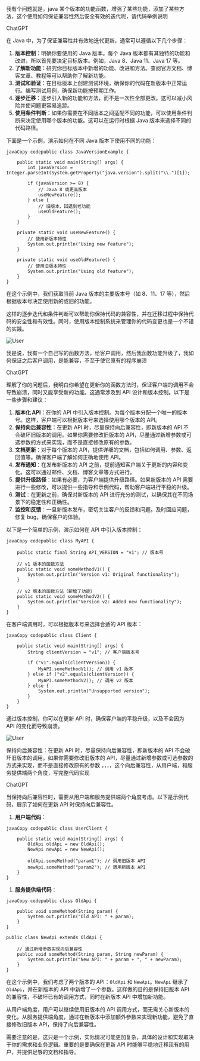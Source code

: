 我有个问题就是，java 某个版本的功能函数，增强了某些功能，添加了某些方法，这个使用如何保证兼容性然后安全有效的迭代呢，请代码举例说明



ChatGPT



在 Java 中，为了保证兼容性并有效地迭代更新，通常可以遵循以下几个步骤：

1. **版本控制**：明确你要使用的 Java 版本。每个 Java 版本都有其独特的功能和改进，所以首先要决定目标版本。例如，Java 8、Java 11、Java 17 等。
2. **了解新功能**：研究你目标版本中新增的功能、改进和方法。查阅官方文档、博客文章、教程等可以帮助你了解新功能。
3. **测试和验证**：在目标版本上创建测试环境，确保你的代码在新版本中正常运行。编写测试用例，确保新功能按预期工作。
4. **逐步迁移**：逐步引入新的功能和方法，而不是一次性全部更改。这可以减小风险并使问题更容易追踪。
5. **使用条件判断**：如果你需要在不同版本之间适配不同的功能，可以使用条件判断来决定使用哪个版本的功能。这可以在运行时根据 Java 版本来选择不同的代码路径。

下面是一个示例，演示如何在不同 Java 版本下使用不同的功能：

```
javaCopy codepublic class JavaVersionExample {

    public static void main(String[] args) {
        int javaVersion = Integer.parseInt(System.getProperty("java.version").split("\\.")[1]);

        if (javaVersion >= 8) {
            // Java 8 或更高版本
            useNewFeature();
        } else {
            // 旧版本，回退到老功能
            useOldFeature();
        }
    }

    private static void useNewFeature() {
        // 使用新版本特性
        System.out.println("Using new feature");
    }

    private static void useOldFeature() {
        // 使用旧版本特性
        System.out.println("Using old feature");
    }
}
```

在这个示例中，我们获取当前 Java 版本的主要版本号（如 8、11、17 等），然后根据版本号决定使用新的或旧的功能。

这样的逐步迭代和条件判断可以帮助你保持代码的兼容性，并在迁移过程中保持代码的安全性和有效性。同时，使用版本控制系统来管理你的代码变更也是一个不错的实践。





![User](https://chat.openai.com/_next/image?url=https%3A%2F%2Fs.gravatar.com%2Favatar%2Fcee8458783a6b0f33338224161b57fd7%3Fs%3D480%26r%3Dpg%26d%3Dhttps%253A%252F%252Fcdn.auth0.com%252Favatars%252Fvv.png&w=96&q=75)



我是说，我有一个自己写的函数方法，给客户调用，然后我函数功能升级了，我如何保证之后客户调用，是能兼容，不至于使它原有的程序崩溃



ChatGPT



理解了你的问题后，我明白你希望在更新你的函数方法时，保证客户端的调用不会导致崩溃，同时又能享受新的功能。这通常涉及到 API 设计和版本控制。以下是一些步骤和建议：

1. **版本化 API**：在你的 API 中引入版本控制。为每个版本分配一个唯一的版本号。这样，客户端可以根据版本号来选择使用哪个版本的 API。
2. **保持向后兼容性**：在更新 API 时，尽量保持向后兼容性，即新版本的 API 不会破坏旧版本的调用。如果你需要修改旧版本的 API，尽量通过新增参数或可选参数的方式来实现，而不是直接修改原有的参数。
3. **文档更新**：对于每个版本的 API，提供详细的文档，包括如何调用、参数、返回值等。确保客户端了解如何正确地使用 API。
4. **发布通知**：在发布新版本的 API 之前，提前通知客户端关于更新的内容和变化。这可以通过邮件、文档、博客文章等方式进行。
5. **提供升级路径**：如果有必要，为客户端提供升级路径。如果新版本的 API 需要进行一些修改，可以提供一些指导和示例代码，帮助客户端进行平稳的升级。
6. **测试**：在更新之前，确保对新版本的 API 进行充分的测试，以确保其在不同场景下的稳定性和正确性。
7. **监控和反馈**：一旦新版本发布，密切关注客户的反馈和问题。及时回应问题，修复 bug，确保客户的体验。

以下是一个简单的示例，演示如何在 API 中引入版本控制：

```
javaCopy codepublic class MyAPI {

    public static final String API_VERSION = "v1"; // 版本号

    // v1 版本的函数方法
    public static void someMethodV1() {
        System.out.println("Version v1: Original functionality");
    }

    // v2 版本的函数方法（新增了功能）
    public static void someMethodV2() {
        System.out.println("Version v2: Added new functionality");
    }
}
```

在客户端调用时，可以根据版本号来选择合适的 API 版本：

```
javaCopy codepublic class Client {

    public static void main(String[] args) {
        String clientVersion = "v1"; // 客户端版本号

        if ("v1".equals(clientVersion)) {
            MyAPI.someMethodV1(); // 调用 v1 版本
        } else if ("v2".equals(clientVersion)) {
            MyAPI.someMethodV2(); // 调用 v2 版本
        } else {
            System.out.println("Unsupported version");
        }
    }
}
```

通过版本控制，你可以在更新 API 时，确保客户端的平稳升级，以及不会因为 API 的变化而导致崩溃。





![User](https://chat.openai.com/_next/image?url=https%3A%2F%2Fs.gravatar.com%2Favatar%2Fcee8458783a6b0f33338224161b57fd7%3Fs%3D480%26r%3Dpg%26d%3Dhttps%253A%252F%252Fcdn.auth0.com%252Favatars%252Fvv.png&w=96&q=75)



保持向后兼容性：在更新 API 时，尽量保持向后兼容性，即新版本的 API 不会破坏旧版本的调用。如果你需要修改旧版本的 API，尽量通过新增参数或可选参数的方式来实现，而不是直接修改原有的参数 ，，，，这个向后兼容性，从用户端，和服务提供端两个角度，写完整代码实现



ChatGPT



当保持向后兼容性时，需要从用户端和服务提供端两个角度考虑。以下是示例代码，展示了如何在更新 API 时保持向后兼容性。

1. **用户端代码**：

```
javaCopy codepublic class UserClient {

    public static void main(String[] args) {
        OldApi oldApi = new OldApi();
        NewApi newApi = new NewApi();

        oldApi.someMethod("param1"); // 调用旧版本 API
        newApi.someMethod("param2"); // 调用新版本 API
    }
}
```

1. **服务提供端代码**：

```
javaCopy codepublic class OldApi {

    public void someMethod(String param) {
        System.out.println("Old API: " + param);
    }
}

public class NewApi extends OldApi {

    // 通过新增参数实现向后兼容性
    public void someMethod(String param, String newParam) {
        System.out.println("New API: " + param + ", " + newParam);
    }
}
```

在这个示例中，我们考虑了两个版本的 API：`OldApi` 和 `NewApi`。`NewApi` 继承了 `OldApi`，并在新版本的 API 中新增了一个参数。这样做的目的是保持旧版本 API 的兼容性，不破坏已有的调用方式，同时在新版本 API 中增加新功能。

从用户端角度，用户可以继续使用旧版本的 API 调用方式，而无需关心新版本的变化。从服务提供端角度，通过在新版本中添加额外参数来实现新功能，避免了直接修改旧版本 API，保持了向后兼容性。

需要注意的是，这只是一个示例，实际情况可能更加复杂，具体的设计和实现取决于你的需求和业务逻辑。重要的是要确保在更新 API 时能够平稳地迁移现有的用户，并提供足够的文档和指导。